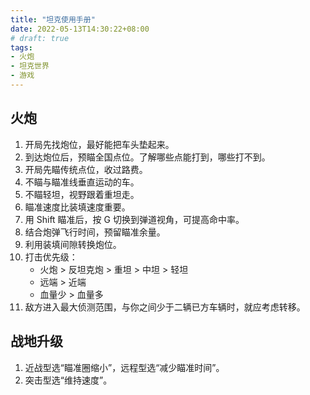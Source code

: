 ```yaml
---
title: "坦克使用手册"
date: 2022-05-13T14:30:22+08:00
# draft: true
tags:
- 火炮
- 坦克世界
- 游戏
---
```


## 火炮

1. 开局先找炮位，最好能把车头垫起来。
2. 到达炮位后，预瞄全国点位。了解哪些点能打到，哪些打不到。
3. 开局先瞄传统点位，收过路费。
4. 不瞄与瞄准线垂直运动的车。
5. 不瞄轻坦，视野跟着重坦走。
6. 瞄准速度比装填速度重要。
7. 用 Shift 瞄准后，按 G 切换到弹道视角，可提高命中率。
8. 结合炮弹飞行时间，预留瞄准余量。
9. 利用装填间隙转换炮位。
10. 打击优先级：
    - 火炮 > 反坦克炮 > 重坦 > 中坦 > 轻坦
    - 远端 > 近端
    - 血量少 > 血量多
11. 敌方进入最大侦测范围，与你之间少于二辆已方车辆时，就应考虑转移。

## 战地升级

1. 近战型选“瞄准圈缩小”，远程型选“减少瞄准时间”。
2. 突击型选“维持速度”。